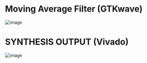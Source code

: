 # Moving Average Filter (GTKwave)
![image](https://github.com/user-attachments/assets/6c180c5d-7e01-4cb3-92cc-28febe6f51ab)
# SYNTHESIS OUTPUT (Vivado)
![image](https://github.com/user-attachments/assets/834a9c32-8f48-4c61-bf93-b444d92d7871)
